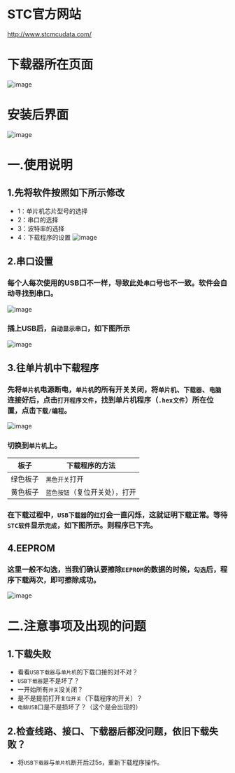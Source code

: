 # STC官方网站
http://www.stcmcudata.com/
# 下载器所在页面
![image](https://user-images.githubusercontent.com/43512109/181432275-8989d8db-2d22-491e-b862-22ee068342d7.png)
# 安装后界面
![image](https://user-images.githubusercontent.com/43512109/181432169-9507ac98-f9a3-4fcd-8f59-7afe081ee6e1.png)
# 一.使用说明
## 1.先将软件按照如下所示修改
- 1：单片机芯片型号的选择
- 2：串口的选择
- 3：波特率的选择
- 4：下载程序的设置
![image](https://user-images.githubusercontent.com/43512109/181432313-fa10049d-ae68-48c7-92fb-dec5e78045fe.png)
## 2.串口设置

### 每个人每次使用的USB口不一样，导致此处`串口`号也不一致。**软件会自动寻找到串口**。
![image](https://user-images.githubusercontent.com/43512109/181432334-e580dabf-8f6d-402e-af0b-07b7f795f5f3.png)

### 插上USB后，`自动显示串口`，如下图所示

![image](https://user-images.githubusercontent.com/43512109/181432436-5e5d9d25-f143-40e8-bfd5-22a9df543c4e.png)

## 3.往单片机中下载程序
### 先将`单片机`电源断电，`单片机`的所有开关关闭，将`单片机`、`下载器`、`电脑`连接好后，点击`打开程序文件`，找到单片机程序（`.hex文件`）所在位置，点击`下载/编程`。
![image](https://user-images.githubusercontent.com/43512109/181432443-073a328a-6610-45a0-9789-8a0f0c7dd920.png)

### 切换到`单片机`上。

| 板子| 下载程序的方法|
| ------ | ------ |
| 绿色板子 | `黑色开关`打开 |
| 黄色板子 | `蓝色按钮`（复位开关处），打开|

### 在下载过程中，`USB下载器`的`红灯`会一直闪烁，这就证明下载正常。等待`STC软件`显示`完成`，如下图所示。则程序已下完。

## 4.EEPROM
### 这里一般不勾选，当我们确认要擦除`EEPROM`的数据的时候，`勾选`后，**程序下载两次**，即可擦除成功。
![image](https://user-images.githubusercontent.com/43512109/181432471-c3a84bc8-090a-436d-b5c5-98bb7880fe89.png)

# 二.注意事项及出现的问题

## 1.下载失败

- 看看`USB下载器`与`单片机`的下载口接的对不对？
- `USB下载器`是不是坏了？
- 一开始所有`开关`没关闭？
- 是不是提前打开`复位开关`（下载程序的开关）？
- `电脑USB`口是不是损坏了？（这个是会出现的）
## 2.检查线路、接口、下载器后都没问题，依旧下载失败？
- 将`USB下载器`与`单片机`断开后过5s，重新下载程序操作。

